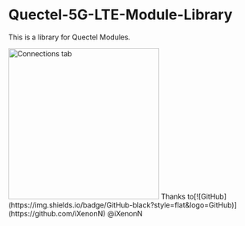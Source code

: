 # Quectel-5G-LTE-Module-Library
This is a library for Quectel Modules.

<img src="[grov_pcb_card/grov_pcb_card_front.png](https://market.samm.com/Data/EditorFiles/RM520N-GL-details-size.jpg)" alt="Connections tab" width="300"/>
Thanks to[![GitHub](https://img.shields.io/badge/GitHub-black?style=flat&logo=GitHub)](https://github.com/iXenonN) @iXenonN

